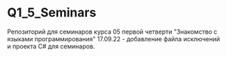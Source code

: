 # Q1_5_Seminars
Репозиторий для семинаров курса 05 первой четверти "Знакомство с языками программирования"
17.09.22 - добавление файла исключений и проекта C# для семинаров.
